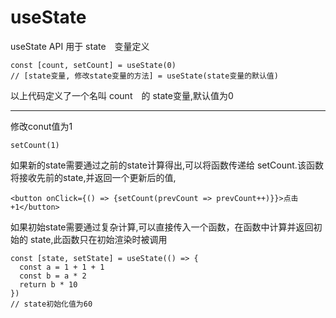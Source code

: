 # useState

useState API 用于 state　变量定义　　
```
const [count, setCount] = useState(0)
// [state变量, 修改state变量的方法] = useState(state变量的默认值)
```
以上代码定义了一个名叫 count　的 state变量,默认值为0  
****
修改conut值为1
```
setCount(1)
```

如果新的state需要通过之前的state计算得出,可以将函数传递给 setCount.该函数将接收先前的state,并返回一个更新后的值,
```
<button onClick={() => {setCount(prevCount => prevCount++)}}>点击+1</button>
```

如果初始state需要通过复杂计算,可以直接传入一个函数，在函数中计算并返回初始的 state,此函数只在初始渲染时被调用

```
const [state, setState] = useState(() => {
  const a = 1 + 1 + 1
  const b = a * 2
  return b * 10
})
// state初始化值为60
```